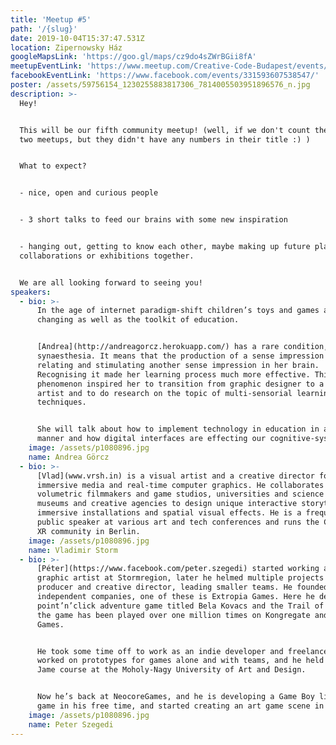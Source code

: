 ```yaml
---
title: 'Meetup #5'
path: '/{slug}'
date: 2019-10-04T15:37:47.531Z
location: Zipernowsky Ház
googleMapsLink: 'https://goo.gl/maps/cz9do4sZWrBGii8fA'
meetupEventLink: 'https://www.meetup.com/Creative-Code-Budapest/events/qnhgzpyzpbkb/'
facebookEventLink: 'https://www.facebook.com/events/331593607538547/'
poster: /assets/59756154_1230255883817306_7814005503951896576_n.jpg
description: >-
  Hey!


  This will be our fifth community meetup! (well, if we don't count the previous
  two meetups, but they didn't have any numbers in their title :) ) 


  What to expect?


  - nice, open and curious people


  - 3 short talks to feed our brains with some new inspiration


  - hanging out, getting to know each other, maybe making up future plans for
  collaborations or exhibitions together.


  We are all looking forward to seeing you!
speakers:
  - bio: >-
      In the age of internet paradigm-shift children’s toys and games are
      changing as well as the toolkit of education.


      [Andrea](http://andreagorcz.herokuapp.com/) has a rare condition, called
      synaesthesia. It means that the production of a sense impression is
      relating and stimulating another sense impression in her brain.
      Recognising it made her learning process much more effective. This
      phenomenon inspired her to transition from graphic designer to a media
      artist and to do research on the topic of multi-sensorial learning
      techniques.


      She will talk about how to implement technology in education in a good
      manner and how digital interfaces are effecting our cognitive-system.
    image: /assets/p1080896.jpg
    name: Andrea Görcz
  - bio: >-
      [Vlad](www.vrsh.in) is a visual artist and a creative director focused on
      immersive media and real-time computer graphics. He collaborates with
      volumetric filmmakers and game studios, universities and science labs,
      museums and creative agencies to design unique interactive storytelling,
      immersive installations and spatial visual effects. He is a frequent
      public speaker at various art and tech conferences and runs the Creative
      XR community in Berlin.
    image: /assets/p1080896.jpg
    name: Vladimir Storm
  - bio: >-
      [Péter](https://www.facebook.com/peter.szegedi) started working as a 3D
      graphic artist at Stormregion, later he helmed multiple projects as a
      producer and creative director, leading smaller teams. He founded two
      independent companies, one of these is Extropia Games. Here he developed a
      point’n’click adventure game titled Bela Kovacs and the Trail of Blood –
      the game has been played over one million times on Kongregate and Armor
      Games. 


      He took some time off to work as an indie developer and freelancer, he
      worked on prototypes for games alone and with teams, and he held a Game
      Jame course at the Moholy-Nagy University of Art and Design. 


      Now he’s back at NeocoreGames, and he is developing a Game Boy like retro
      game in his free time, and started creating an art game scene in Budapest.
    image: /assets/p1080896.jpg
    name: Peter Szegedi
---
```


